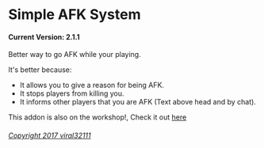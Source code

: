 Simple AFK System
==========
#### Current Version: 2.1.1

Better way to go AFK while your playing.

It's better because:
* It allows you to give a reason for being AFK.
* It stops players from killing you.
* It informs other players that you are AFK (Text above head and by chat).

This addon is also on the workshop!, Check it out [here](http://steamcommunity.com)

###### [Copyright 2017 viral32111](https://github.com/viral32111/simple-afk-system/blob/master/LICENSE)
